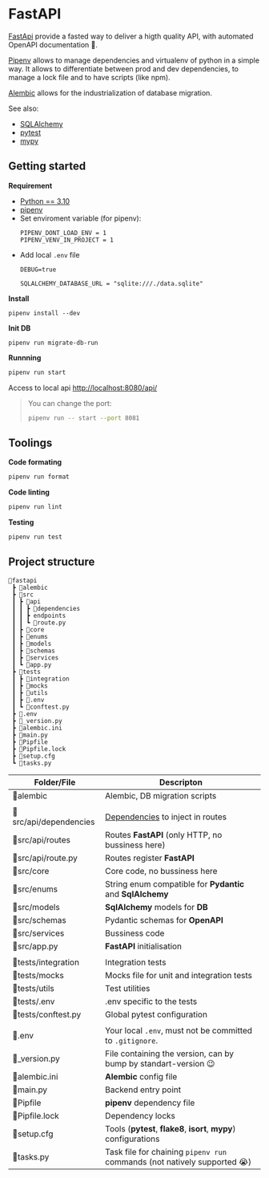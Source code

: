 # FastAPI

[FastApi](https://fastapi.tiangolo.com/) provide a fasted way to deliver a higth quality API, with automated OpenAPI documentation 🥰.

[Pipenv](https://pipenv.pypa.io/en/latest/) allows to manage dependencies and virtualenv of python in a simple way. It allows to differentiate between prod and dev dependencies, to manage a lock file and to have scripts (like npm).

[Alembic](https://pypi.org/project/alembic/) allows for the industrialization of database migration.

See also:
- [SQLAlchemy](https://www.sqlalchemy.org/)
- [pytest](pytest)
- [mypy](http://mypy-lang.org/)

## Getting started

**Requirement**

- [Python == 3.10](https://www.python.org/downloads/)
- [pipenv](https://pypi.org/project/pipenv/)
- Set enviroment variable (for pipenv):
  ```shell
  PIPENV_DONT_LOAD_ENV = 1
  PIPENV_VENV_IN_PROJECT = 1
  ```
- Add local `.env` file
  ```shell
  DEBUG=true

  SQLALCHEMY_DATABASE_URL = "sqlite:///./data.sqlite"
  ```

**Install**

```
pipenv install --dev
```

**Init DB**

```
pipenv run migrate-db-run
```

**Runnning**

```bash
pipenv run start
```

Access to local api <http://localhost:8080/api/>

> You can change the port:
>  ```bash
>  pipenv run -- start --port 8081
>  ```

## Toolings

**Code formating**

```bash
pipenv run format
```

**Code linting**

```bash
pipenv run lint
```

**Testing**

```bash
pipenv run test
```

## Project structure

```
📂fastapi
 ┣ 📂alembic
 ┣ 📂src
 ┃ ┣ 📂api
 ┃ ┃ ┣ 📂dependencies
 ┃ ┃ ┣ endpoints
 ┃ ┃ ┗ 📜route.py
 ┃ ┣ 📂core
 ┃ ┣ 📂enums
 ┃ ┣ 📂models
 ┃ ┣ 📂schemas
 ┃ ┣ 📂services
 ┃ ┗ 📜app.py
 ┣ 📂tests
 ┃ ┣ 📂integration
 ┃ ┣ 📂mocks
 ┃ ┣ 📂utils
 ┃ ┣ 📜.env
 ┃ ┗ 📜conftest.py
 ┣ 📜.env
 ┣ 📜_version.py
 ┣ 📜alembic.ini
 ┣ 📜main.py
 ┣ 📜Pipfile
 ┣ 📜Pipfile.lock
 ┣ 📜setup.cfg
 ┗ 📜tasks.py
```

| Folder/File | Descripton |
| ----------- | ---------- |
| 📂alembic | Alembic, DB migration scripts |
||
| 📂src/api/dependencies | [Dependencies](https://fastapi.tiangolo.com/tutorial/dependencies/) to inject in routes |
| 📂src/api/routes | Routes **FastAPI** (only HTTP, no bussiness here) |
| 📜src/api/route.py | Routes register **FastAPI** |
| 📂src/core | Core code, no bussiness here |
| 📂src/enums | String enum compatible for **Pydantic** and **SqlAlchemy** |
| 📂src/models | **SqlAlchemy** models for **DB** |
| 📂src/schemas | Pydantic schemas for **OpenAPI** |
| 📂src/services | Bussiness code |
| 📜src/app.py | **FastAPI** initialisation |
||
| 📂tests/integration | Integration tests |
| 📂tests/mocks | Mocks file for unit and integration tests |
| 📂tests/utils | Test utilities |
| 📜tests/.env | .env specific to the tests |
| 📜tests/conftest.py | Global pytest configuration |
||
| 📜.env | Your local `.env`, must not be committed to `.gitignore`. |
| 📜_version.py | File containing the version, can by bump by standart-version 😉 |
| 📜alembic.ini | **Alembic** config file |
| 📜main.py | Backend entry point |
| 📜Pipfile | **pipenv** dependency file |
| 📜Pipfile.lock | Dependency locks |
| 📜setup.cfg | Tools (**pytest**, **flake8**, **isort**, **mypy**) configurations |
| 📜tasks.py | Task file for chaining `pipenv run` commands (not natively supported 😭) |
